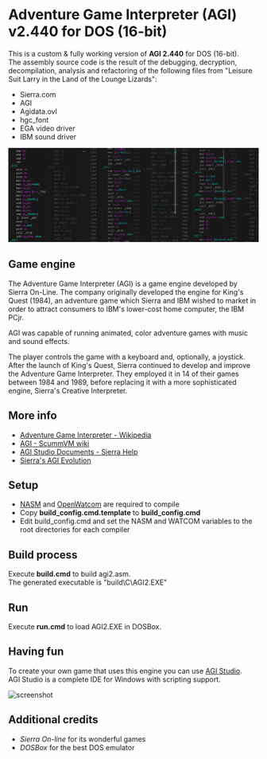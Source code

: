 # Adventure Game Interpreter (AGI) v2.440 for DOS (16-bit)

This is a custom & fully working version of **AGI 2.440** for DOS (16-bit).\
The assembly source code is the result of the debugging, decryption, decompilation, analysis and refactoring of the following files from "Leisure Suit Larry in the Land of the Lounge Lizards":

* Sierra.com
* AGI
* Agidata.ovl
* hgc_font
* EGA video driver
* IBM sound driver

![screenshot](https://github.com/lucianoaibar/AGI2_16bit_DOS/blob/main/screenshot.png?raw=true)

## Game engine

The Adventure Game Interpreter (AGI) is a game engine developed by Sierra On-Line.
The company originally developed the engine for King's Quest (1984), an adventure game which Sierra and IBM wished to market in order to attract consumers to IBM's lower-cost home computer, the IBM PCjr.

AGI was capable of running animated, color adventure games with music and sound effects.

The player controls the game with a keyboard and, optionally, a joystick.
After the launch of King's Quest, Sierra continued to develop and improve the Adventure Game Interpreter.
They employed it in 14 of their games between 1984 and 1989, before replacing it with a more sophisticated engine, Sierra's Creative Interpreter.

## More info

* [Adventure Game Interpreter - Wikipedia](https://en.wikipedia.org/wiki/Adventure_Game_Interpreter)
* [AGI - ScummVM wiki](https://wiki.scummvm.org/index.php?title=AGI)
* [AGI Studio Documents - Sierra Help](http://agi.sierrahelp.com/Documentation/index.html)
* [Sierra's AGI Evolution](http://nerdlypleasures.blogspot.com/2012/09/sierras-agi-evolution.html)

## Setup

* [NASM](https://nasm.us) and [OpenWatcom](http://www.openwatcom.org/) are required to compile
* Copy **build_config.cmd.template** to **build_config.cmd**
* Edit build_config.cmd and set the NASM and WATCOM variables to the root directories for each compiler

## Build process

Execute **build.cmd** to build agi2.asm.\
The generated executable is "build\C\AGI2.EXE"

## Run

Execute **run.cmd** to load AGI2.EXE in DOSBox.

## Having fun

To create your own game that uses this engine you can use [AGI Studio](http://agi.sierrahelp.com/IDEs/AGIStudio.html).\
AGI Studio is a complete IDE for Windows with scripting support.

![screenshot](http://agi.sierrahelp.com/Assets/AGIStudio/AGIStudio.gif)

## Additional credits
* *Sierra On-line* for its wonderful games
* *DOSBox* for the best DOS emulator
